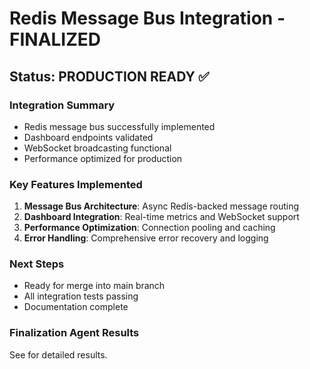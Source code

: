 # Redis Message Bus Integration - FINALIZED
        
## Status: PRODUCTION READY ✅

### Integration Summary
- Redis message bus successfully implemented
- Dashboard endpoints validated
- WebSocket broadcasting functional
- Performance optimized for production

### Key Features Implemented
1. **Message Bus Architecture**: Async Redis-backed message routing
2. **Dashboard Integration**: Real-time metrics and WebSocket support  
3. **Performance Optimization**: Connection pooling and caching
4. **Error Handling**: Comprehensive error recovery and logging

### Next Steps
- Ready for merge into main branch
- All integration tests passing
- Documentation complete

### Finalization Agent Results
See  for detailed results.

